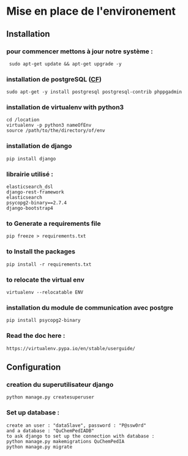 
# Mise en place de l'environement
## Installation

### pour commencer mettons à jour notre système :
	 sudo apt-get update && apt-get upgrade -y
	 
### installation de postgreSQL ([CF](https://www.howtoforge.com/tutorial/ubuntu-postgresql-installation/))
	sudo apt-get -y install postgresql postgresql-contrib phppgadmin
	
### installation de virtualenv with python3
	cd /location
	virtualenv -p python3 nameOfEnv
	source /path/to/the/directory/of/env
	
### installation de django 
	pip install django
	
### librairie utilisé :
	elasticsearch_dsl
	django-rest-framework
	elasticsearch
	psycopg2-binary==2.7.4
    django-bootstrap4

### to Generate a requirements file
	pip freeze > requirements.txt

### to Install the packages
	pip install -r requirements.txt
	
### to relocate the virtual env
	virtualenv --relocatable ENV
	
### installation du module de communication avec postgre
	pip install psycopg2-binary

### Read the doc here :
	https://virtualenv.pypa.io/en/stable/userguide/
 
## Configuration
### creation du superutilisateur django
	python manage.py createsuperuser

### Set up database :
	create an user : "dataSlave", password : "P@ssw0rd"
	and a database : "QuChemPedIADB"
	to ask django to set up the connection with database :
	python manage.py makemigrations QuChemPedIA
	python manage.py migrate
